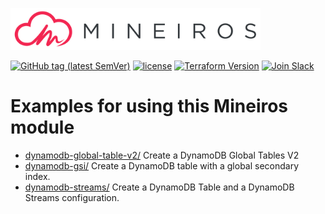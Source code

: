 [<img src="https://raw.githubusercontent.com/mineiros-io/brand/3bffd30e8bdbbde32c143e2650b2faa55f1df3ea/mineiros-primary-logo.svg" width="400"/>][homepage]

[![GitHub tag (latest SemVer)][badge-semver]][releases-github]
[![license][badge-license]][apache20]
[![Terraform Version][badge-terraform]][releases-terraform]
[![Join Slack][badge-slack]][slack]

# Examples for using this Mineiros module

- [dynamodb-global-table-v2/] Create a DynamoDB Global Tables V2
- [dynamodb-gsi/] Create a DynamoDB table with a global secondary index.
- [dynamodb-streams/] Create a DynamoDB Table and a DynamoDB Streams configuration.

<!-- References -->
<!-- markdown-link-check-disable -->
[dynamodb-global-table-v2/]: https://github.com/mineiros-io/terraform-aws-dynamodb/blob/master/examples/dynamodb-global-table-v2
[dynamodb-gsi/]: https://github.com/mineiros-io/terraform-aws-dynamodb/blob/master/examples/dynamodb-gsi
[dynamodb-streams/]: https://github.com/mineiros-io/terraform-aws-dynamodb/blob/master/examples/dynamodb-streams
<!-- markdown-link-check-enable -->

[homepage]: https://mineiros.io/?ref=terraform-aws-dynamodb

[badge-license]: https://img.shields.io/badge/license-Apache%202.0-brightgreen.svg
[badge-terraform]: https://img.shields.io/badge/terraform-1.x%20|%200.15%20|%200.14%20|%200.13%20|%200.12.20+-623CE4.svg?logo=terraform
[badge-slack]: https://img.shields.io/badge/slack-@mineiros--community-f32752.svg?logo=slack
[badge-semver]: https://img.shields.io/github/v/tag/mineiros-io/terraform-aws-dynamodb.svg?label=latest&sort=semver

<!-- markdown-link-check-disable -->
[releases-github]: https://github.com/mineiros-io/terraform-aws-dynamodb/releases
<!-- markdown-link-check-enable -->
[releases-terraform]: https://github.com/hashicorp/terraform/releases
[apache20]: https://opensource.org/licenses/Apache-2.0
[slack]: https://join.slack.com/t/mineiros-community/shared_invite/zt-ehidestg-aLGoIENLVs6tvwJ11w9WGg
